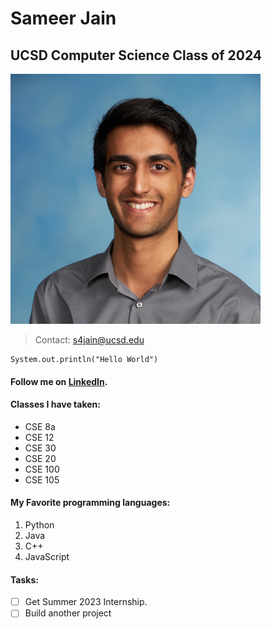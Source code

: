 # **Sameer Jain** 
## UCSD Computer Science Class of 2024

<img src="/pic.png" width="400" height="400">

> Contact: s4jain@ucsd.edu

```
System.out.println("Hello World")
```

#### Follow me on [LinkedIn](https://www.linkedin.com/in/sameerjainucsd/).

#### Classes I have taken:
- CSE 8a 
- CSE 12
- CSE 30
- CSE 20
- CSE 100 
- CSE 105

#### My Favorite programming languages:
1. Python
2. Java
3. C++
4. JavaScript

#### Tasks:
- [ ] Get Summer 2023 Internship.
- [ ] Build another project
